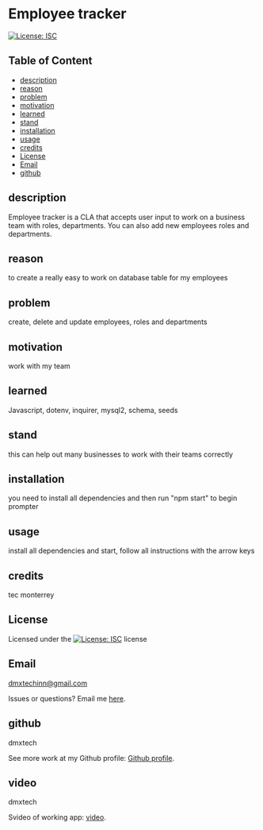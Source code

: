 
  # Employee tracker

   [![License: ISC](https://img.shields.io/badge/License-ISC-blue.svg)](https://opensource.org/licenses/ISC)

  ## Table of Content
  
  - [description](#description)
  - [reason](#reason)
  - [problem](#problem)
  - [motivation](#motivation)
  - [learned](#learned)
  - [stand](#stand)
  - [installation](#installation)
  - [usage](#usage)
  - [credits](#credits)
  - [License](#License)
  - [Email](#Email)
  - [github](#github)

  ## description
  Employee tracker is a CLA that accepts user input to work on a business team with roles, departments. You can also add new employees roles and departments.

  ## reason
  to create a really easy to work on database table for my employees

  ## problem
  create, delete and update employees, roles and departments

  ## motivation
  work with my team 

  ## learned
  Javascript, dotenv, inquirer, mysql2, schema, seeds

  ## stand
  this can help out many businesses to work with their teams correctly

  ## installation
  you need to install all dependencies and then run "npm start" to begin prompter

  ## usage
  install all dependencies and start, follow all instructions with the arrow keys 

  ## credits
  tec monterrey

  ## License
  Licensed under the [![License: ISC](https://img.shields.io/badge/License-ISC-blue.svg)](https://opensource.org/licenses/ISC) license

  ## Email
  dmxtechinn@gmail.com

  Issues or questions? Email me [here](mailto:dmxtechinn@gmail.com).

  ## github
  dmxtech

  
 See more work at my Github profile: [Github profile](https://github.com/dmxtech).
 ## video
  dmxtech

  
 Svideo of working app: [video](https://drive.google.com/file/d/1RWMhGkCSCr49Z3CNvri7kc_JUmIk8tZN/view).
